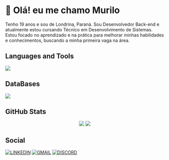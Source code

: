# 👋 Olá! eu me chamo Murilo

Tenho 19 anos e sou de Londrina, Paraná.
Sou Desenvolvedor Back-end e atualmente estou cursando Técnico em Desenvolvimento de Sistemas.
Estou focado no aprendizado e na prática para melhorar minhas habilidades e conhecimentos, buscando a minha primeira vaga na área.  

## Languages and Tools

<img src="https://skillicons.dev/icons?i=java,js,html,css,git,docker,spring,idea,vscode,postman,github" />

## DataBases

<img src="https://skillicons.dev/icons?i=mysql,postgres,mongo" />

## GitHub Stats

<div align="center">
<img src="https://github-readme-stats.vercel.app/api?username=MuriloFelipe-S&theme=tokyonight&hide_border=true&include_all_commits=false&count_private=false"/>

<img src="https://github-readme-streak-stats.herokuapp.com/?user=MuriloFelipe-S&theme=tokyonight&hide_border=true"/>
</div>

## Social

[![LINKEDIN](https://go-skill-icons.vercel.app/api/icons?i=linkedin)](https://www.linkedin.com/in/murilofelipe/)
[![GMAIL](https://skillicons.dev/icons?i=gmail)](mailto:felipemurilo6@gmail.com)
[![DISCORD](https://skillicons.dev/icons?i=discord)](https://discord.com/users/546051667561545739)
